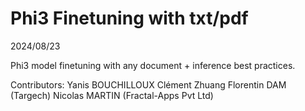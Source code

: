 # Phi3 Finetuning with txt/pdf
2024/08/23

Phi3 model finetuning with any document + inference best practices.

Contributors:
Yanis BOUCHILLOUX
Clément Zhuang
Florentin DAM (Targech)
Nicolas MARTIN (Fractal-Apps Pvt Ltd)
